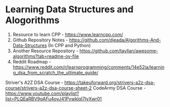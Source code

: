 # Learning Data Structures and Alogorithms

1. Resource to learn CPP - https://www.learncpp.com/
2. Github Repository Notes - https://github.com/djeada/Algorithms-And-Data-Structures (In CPP and Python)
3. Another Resource Repository - https://github.com/tayllan/awesome-algorithms?tab=readme-ov-file
4. Reddit Roadmap - https://www.reddit.com/r/learnprogramming/comments/14e52ia/learning_dsa_from_scratch_the_ultimate_guide/


Striver's A2Z DSA Course - https://takeuforward.org/strivers-a2z-dsa-course/strivers-a2z-dsa-course-sheet-2
CodeArmy DSA Course - https://www.youtube.com/playlist?list=PLQEaRBV9gAFu4ovJ41PywklqI7IyXwr01
